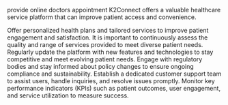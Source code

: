 provide online doctors appointment 
K2Connect offers a valuable healthcare service platform that can improve patient access and convenience.

Offer personalized health plans and tailored services to improve patient engagement and satisfaction.
It is important to continuously assess the quality and range of services provided to meet diverse patient needs.
Regularly update the platform with new features and technologies to stay competitive and meet evolving patient needs.
Engage with regulatory bodies and stay informed about policy changes to ensure ongoing compliance and sustainability.
Establish a dedicated customer support team to assist users, handle inquiries, and resolve issues promptly.
Monitor key performance indicators (KPIs) such as patient outcomes, user engagement, and service utilization to measure success.
